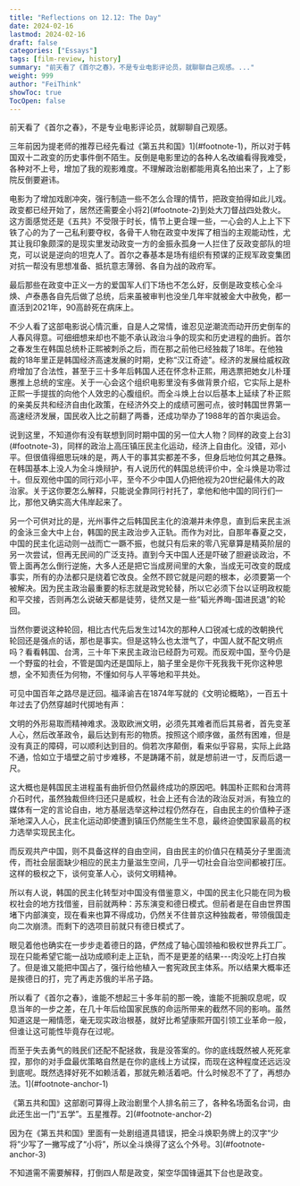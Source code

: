 ```yaml
---
title: "Reflections on 12.12: The Day"
date: 2024-02-16
lastmod: 2024-02-16
draft: false
categories: ["Essays"]
tags: [film-review, history]
summary: "前天看了《首尔之春》，不是专业电影评论员，就聊聊自己观感。..."
weight: 999
author: "FeiThink"
showToc: true
TocOpen: false
---
```




前天看了《首尔之春》，不是专业电影评论员，就聊聊自己观感。

三年前因为提老师的推荐已经先看过《第五共和国》1](#footnote-1)，所以对于韩国双十二政变的历史事件倒不陌生。反倒是电影里边的各种人名改编看得我难受，各种对不上号，增加了我的观影难度。不理解政治剧都能用真名拍出来了，上了影院反倒要避讳。

电影为了增加戏剧冲突，强行制造一些不怎么合理的情节，把政变拍得如此儿戏。政变都已经开始了，居然还需要全小将2](#footnote-2)到处大刀督战四处救火。这方面感觉还是《五共》不受限于时长，情节上更合理一些，一心会的人上上下下铁了心的为了一己私利要夺权，各骨干人物在政变中发挥了相当的主观能动性，尤其让我印象颇深的是现实里发动政变一方的金振永孤身一人拦住了反政变部队的坦克，可以说是逆向的坦克人了。首尔之春基本是场有组织有预谋的正规军政变集团对抗一帮没有思想准备、抵抗意志薄弱、各自为战的政府军。

最后那些在政变中正义一方的爱国军人们下场也不怎么好，反倒是政变核心全斗焕、卢泰愚各自先后做了总统，后来虽被审判也没坐几年牢就被金大中赦免，都一直活到2021年，90高龄死在病床上。

不少人看了这部电影说心情沉重，自是人之常情，谁忍见逆潮流而动开历史倒车的人春风得意。可细细想来却也不能不承认政治斗争的现实和历史进程的曲折。首尔之春发生在韩国总统朴正熙被刺杀之后，而在那之前他已经独裁了18年。在他独裁的18年里正是韩国经济高速发展的时期，史称“汉江奇迹”。经济的发展给威权政府增加了合法性，甚至于三十多年后韩国人还在怀念朴正熙，用选票把她女儿朴瑾惠推上总统的宝座。关于一心会这个组织电影里没有多做背景介绍，它实际上是朴正熙一手提拔的向他个人效忠的心腹组织。而全斗焕上台以后基本上延续了朴正熙的亲美反共和经济自由化政策，在经济外交上的成绩可圈可点，彼时韩国世界第一高速经济发展，国民收入比之前翻了两番，还成功举办了1988年的首尔奥运会。

说到这里，不知道你有没有联想到同时期中国的另一位大人物？同样的政变上台3](#footnote-3)，同样的政治上高压镇压民主化运动，经济上自由化。没错，邓小平。但很值得细思玩味的是，两人干的事其实都差不多，但身后地位何其之悬殊。在韩国基本上没人为全斗焕辩护，有人说历代的韩国总统评价中，全斗焕是功零过十。但反观他中国的同行邓小平，至今不少中国人仍把他视为20世纪最伟大的政治家。关于这你要怎么解释，只能说全靠同行衬托了，拿他和他中国的同行们一比，那他又确实高大伟岸起来了。

另一个可供对比的是，光州事件之后韩国民主化的浪潮并未停息，直到后来民主派的金泳三金大中上台，韩国的民主政治步入正轨。而作为对比，自那年春夏之交，中国的民主化运动则一战而亡一蹶不振，也就只有后来的零八宪章算是精英阶层的另一次尝试，但再无民间的广泛支持。直到今天中国人还是吓破了胆避谈政治，不管上面再怎么倒行逆施，大多人还是把它当成房间里的大象，当成无可改变的既成事实，所有的办法都只是绕着它改良。全然不顾它就是问题的根本，必须要第一个被解决。因为民主政治最重要的标志就是政党轮替，所以它必须下台以证明政权能和平交接，否则再怎么说破天都是徒劳，徒然又是一些“韬光养晦-国进民退”的轮回。

当然你要说这种轮回，相比古代先后发生过14次的那种人口锐减七成的改朝换代轮回还是强点的话，那也是事实。但是这特么也太泄气了，中国人就不配文明点吗？看看韩国、台湾，三十年下来民主政治已经蔚为可观。而反观中国，至今仍是一个野蛮的社会，不管是国内还是国际上，脑子里全是你干死我我干死你这种思想，全不知责任为何物，不懂如何与人平等地和平共处。

可见中国百年之路尽是迂回。福泽谕吉在1874年写就的《文明论概略》，一百五十年过去了仍然穿越时代掷地有声：

 文明的外形易取而精神难求。汲取欧洲文明，必须先其难者而后其易者，首先变革人心，然后改革政令，最后达到有形的物质。按照这个顺序做，虽然有困难，但是没有真正的障碍，可以顺利达到目的。倘若次序颠倒，看来似乎容易，实际上此路不通，恰如立于墙壁之前寸步难移，不是踌躇不前，就是想前进一寸，反而后退一尺。

这大概也是韩国民主进程虽有曲折但仍然最终成功的原因吧。韩国朴正熙和台湾蒋介石时代，虽然独裁但终归还只是威权，社会上还有合法的政治反对派，有独立的媒体有一定的言论自由，地方基层选举这种过程仍然存在，自由民主的价值种子逐渐地深入人心，民主化运动即使遭到镇压仍然能生生不息，最终迫使国家最高的权力选举实现民主化。

而反观共产中国，则不具备这样的自由空间，自由民主的价值只在精英分子里面流传，而社会层面缺少相应的民主力量滋生空间，几乎一切社会自治空间都被打压。这样的极权之下，谈何变革人心，谈何文明精神。

所以有人说，韩国的民主化转型对中国没有借鉴意义，中国的民主化只能在同为极权社会的地方找借鉴，目前就两种：苏东演变和德日模式。但前者是在自由世界围堵下内部演变，现在看来也算不得成功，仍然关不住普京这种独裁者，带领俄国走向二次崩溃。而剩下的选项目前就只有德日模式了。

眼见着他也确实在一步步走着德日的路，俨然成了轴心国领袖和极权世界兵工厂。现在只能希望它能一战功成顺利走上正轨，而不是更差的结果---肉没吃上打白挨了。但是谁又能把中国占了，强行给他植入一套宪政民主体系。所以结果大概率还是挨德日的打，完了再走苏俄的半吊子路。

所以看了《首尔之春》，谁能不想起三十多年前的那一晚，谁能不扼腕叹息呢，叹息当年的一步之差，在几十年后给国家民族的命运所带来的截然不同的影响。虽然知道这是一厢情愿，毫无现实政治根基，就好比希望康熙开国引领工业革命一般，但谁让这可能性毕竟存在过呢。

而至于失去勇气的贱民们还配不配拯救，我是没答案的。你的底线既然被人死死拿捏，那你的对手盘最优策略自然是在你的底线上方试探，而现在这种程度还远远没到底呢。既然选择好死不如赖活着，那就先赖活着吧。什么时候忍不了了，再想办法。1](#footnote-anchor-1)

《第五共和国》这部剧可算得上政治剧里个人排名前三了，各种名场面名台词，由此还生出一门“五学”。五星推荐。2](#footnote-anchor-2)

因为在《第五共和国》里面有一处剧组道具错误，把全斗焕职务牌上的汉字“少将”少写了一撇写成了“小将”，所以全斗焕得了这么个外号。3](#footnote-anchor-3)

不知道需不需要解释，打倒四人帮是政变，架空华国锋逼其下台也是政变。
